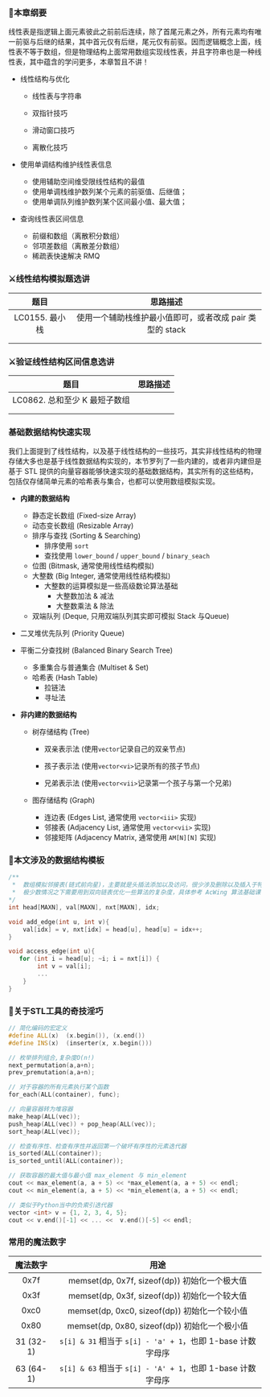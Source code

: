 ### 📒本章纲要

线性表是指逻辑上面元素彼此之前前后连续，除了首尾元素之外，所有元素均有唯一前驱与后继的结果，其中首元仅有后继，尾元仅有前驱。因而逻辑概念上面，线性表不等于数组，但是物理结构上面常用数组实现线性表，并且字符串也是一种线性表，其中蕴含的学问更多，本章暂且不讲！

- 线性结构与优化

  - 线性表与字符串
  - 双指针技巧
  - 滑动窗口技巧

  - 离散化技巧
- 使用单调结构维护线性表信息
  - 使用辅助空间维受限线性结构的最值
  - 使用单调栈维护数列某个元素的前驱值、后继值；
  - 使用单调队列维护数列某个区间最小值、最大值；
  
- 查询线性表区间信息
  - 前缀和数组（离散积分数组）
  - 邻项差数组（离散差分数组）
  - 稀疏表快速解决 RMQ



### ⚔️线性结构模拟题选讲

|      题目      |                         思路描述                         |
| :------------: | :------------------------------------------------------: |
| LC0155. 最小栈 | 使用一个辅助栈维护最小值即可，或者改成 pair 类型的 stack |
|                |                                                          |
|                |                                                          |



### ⚔️验证线性结构区间信息选讲

|             题目              | 思路描述 |
| :---------------------------: | :------: |
| LC0862. 总和至少 K 最短子数组 |          |
|                               |          |
|                               |          |



### 基础数据结构快速实现

我们上面提到了线性结构，以及基于线性结构的一些技巧，其实非线性结构的物理存储大多也是基于线性数据结构实现的，本节罗列了一些内建的，或者非内建但是基于 STL 提供的向量容器能够快速实现的基础数据结构，其实所有的这些结构，包括仅存储简单元素的哈希表与集合，也都可以使用数组模拟实现。

- **内建的数据结构**
  
  - 静态定长数组 (Fixed-size Array)
  - 动态变长数组 (Resizable Array)
  - 排序与查找 (Sorting & Searching)
    - 排序使用 `sort`
    - 查找使用 `lower_bound` / `upper_bound` /  `binary_seach`
  - 位图 (Bitmask, 通常使用线性结构模拟)
  - 大整数 (Big Integer, 通常使用线性结构模拟) 
    - 大整数的运算模拟是一些高级数论算法基础
      - 大整数加法 & 减法
      - 大整数乘法 & 除法
  - 双端队列 (Deque, 只用双端队列其实即可模拟 Stack 与Queue)
  
- 二叉堆优先队列 (Priority Queue)

- 平衡二分查找树 (Balanced Binary Search Tree)

  - 多重集合与普通集合 (Multiset & Set)
  - 哈希表 (Hash Table)
    - 拉链法
    - 寻址法

- **非内建的数据结构**

  - 树存储结构 (Tree)
    - 双亲表示法 (使用`vector`记录自己的双亲节点)

    - 孩子表示法 (使用`vector<vi>`记录所有的孩子节点)

    - 兄弟表示法 (使用`vector<vii>`记录第一个孩子与第一个兄弟)

  - 图存储结构 (Graph)
    - 连边表 (Edges List, 通常使用 `vector<iii>` 实现)
    - 邻接表 (Adjacency List, 通常使用 `vector<vii>` 实现)
    - 邻接矩阵 (Adjacency Matrix, 通常使用 `AM[N][N]` 实现)

  



### 🦉本文涉及的数据结构模板

```c++
/**
 *  数组模拟邻接表(链式前向星)，主要就是头插法添加以及访问，很少涉及删除以及插入于特定位置，
 *  极少数情况之下需要用到双向链表优化一些算法的复杂度，具体参考 AcWing 算法基础课！
*/ 
int head[MAXN], val[MAXN], nxt[MAXN], idx;

void add_edge(int u, int v){
    val[idx] = v, nxt[idx] = head[u], head[u] = idx++;
}

void access_edge(int u){
   for (int i = head[u]; ~i; i = nxt[i]) {
        int v = val[i];
      	...
    }
}
```





### 🙈关于STL工具的奇技淫巧

```c++
// 简化编码的宏定义
#define	ALL(x)  (x.begin()), (x.end())
#define	INS(x)  (inserter(x, x.begin()))

// 枚举排列组合,复杂度O(n!)
next_permutation(a,a+n);
prev_premutation(a,a+n);

// 对于容器的所有元素执行某个函数
for_each(ALL(container), func);

// 向量容器转为堆容器
make_heap(ALL(vec));
push_heap(ALL(vec)) + pop_heap(ALL(vec));
sort_heap(ALL(vec));

// 检查有序性、检查有序性并返回第一个破坏有序性的元素迭代器
is_sorted(ALL(container));
is_sorted_until(ALL(container));

// 获取容器的最大值与最小值 max_element 与 min_element
cout << max_element(a, a + 5) << *max_element(a, a + 5) << endl;
cout << min_element(a, a + 5) << *min_element(a, a + 5) << endl;

// 类似于Python当中的负索引迭代器
vector <int> v = {1, 2, 3, 4, 5};
cout << v.end()[-1] << ... <<  v.end()[-5] << endl;
```





### 常用的魔法数字

| 魔法数字  |                            用途                             |
| :-------: | :---------------------------------------------------------: |
|   0x7f    |        memset(dp, 0x7f, sizeof(dp)) 初始化一个极大值        |
|   0x3f    |        memset(dp, 0x3f, sizeof(dp)) 初始化一个较大值        |
|   0xc0    |        memset(dp, 0xc0, sizeof(dp)) 初始化一个较小值        |
|   0x80    |        memset(dp, 0x80, sizeof(dp)) 初始化一个极小值        |
| 31 (32-1) | `s[i] & 31` 相当于 `s[i] - 'a' + 1`，也即 1-base 计数字母序 |
| 63 (64-1) | `s[i] & 63` 相当于 `s[i] - 'A' + 1`，也即 1-base 计数字母序 |









